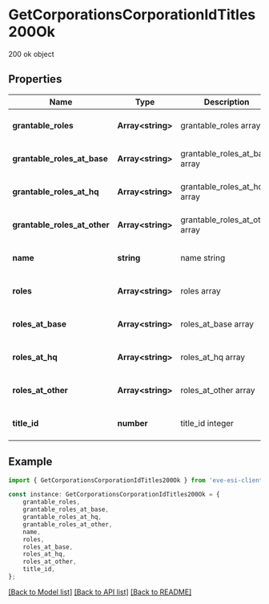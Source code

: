 # GetCorporationsCorporationIdTitles200Ok

200 ok object

## Properties

Name | Type | Description | Notes
------------ | ------------- | ------------- | -------------
**grantable_roles** | **Array&lt;string&gt;** | grantable_roles array | [optional] [default to undefined]
**grantable_roles_at_base** | **Array&lt;string&gt;** | grantable_roles_at_base array | [optional] [default to undefined]
**grantable_roles_at_hq** | **Array&lt;string&gt;** | grantable_roles_at_hq array | [optional] [default to undefined]
**grantable_roles_at_other** | **Array&lt;string&gt;** | grantable_roles_at_other array | [optional] [default to undefined]
**name** | **string** | name string | [optional] [default to undefined]
**roles** | **Array&lt;string&gt;** | roles array | [optional] [default to undefined]
**roles_at_base** | **Array&lt;string&gt;** | roles_at_base array | [optional] [default to undefined]
**roles_at_hq** | **Array&lt;string&gt;** | roles_at_hq array | [optional] [default to undefined]
**roles_at_other** | **Array&lt;string&gt;** | roles_at_other array | [optional] [default to undefined]
**title_id** | **number** | title_id integer | [optional] [default to undefined]

## Example

```typescript
import { GetCorporationsCorporationIdTitles200Ok } from 'eve-esi-client-ts';

const instance: GetCorporationsCorporationIdTitles200Ok = {
    grantable_roles,
    grantable_roles_at_base,
    grantable_roles_at_hq,
    grantable_roles_at_other,
    name,
    roles,
    roles_at_base,
    roles_at_hq,
    roles_at_other,
    title_id,
};
```

[[Back to Model list]](../README.md#documentation-for-models) [[Back to API list]](../README.md#documentation-for-api-endpoints) [[Back to README]](../README.md)
